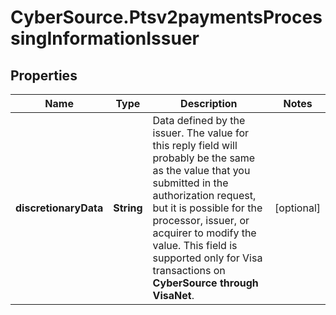 # CyberSource.Ptsv2paymentsProcessingInformationIssuer

## Properties
Name | Type | Description | Notes
------------ | ------------- | ------------- | -------------
**discretionaryData** | **String** | Data defined by the issuer. The value for this reply field will probably be the same as the value that you submitted in the authorization request, but it is possible for the processor, issuer, or acquirer to modify the value.  This field is supported only for Visa transactions on **CyberSource through VisaNet**.  | [optional] 


